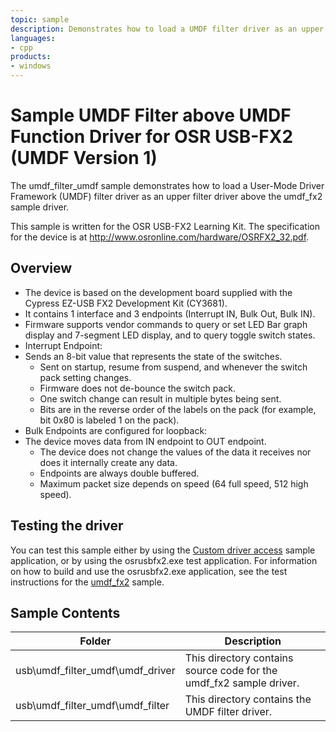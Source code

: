 ```yaml
---
topic: sample
description: Demonstrates how to load a UMDF filter driver as an upper filter driver above the umdf_fx2 sample driver.
languages:
- cpp
products:
- windows
---
```


<!---
    name: Sample UMDF Filter above UMDF Function Driver for OSR USB-FX2 (UMDF Version 1)
    platform: UMDF1
    language: cpp
    category: USB
    description: Demonstrates how to load a UMDF filter driver as an upper filter driver above the umdf_fx2 sample driver.
    samplefwlink: http://go.microsoft.com/fwlink/p/?LinkId=618001
--->

# Sample UMDF Filter above UMDF Function Driver for OSR USB-FX2 (UMDF Version 1)

The umdf\_filter\_umdf sample demonstrates how to load a User-Mode Driver Framework (UMDF) filter driver as an upper filter driver above the umdf\_fx2 sample driver.

This sample is written for the OSR USB-FX2 Learning Kit. The specification for the device is at <http://www.osronline.com/hardware/OSRFX2_32.pdf>.

## Overview

- The device is based on the development board supplied with the Cypress EZ-USB FX2 Development Kit (CY3681).
- It contains 1 interface and 3 endpoints (Interrupt IN, Bulk Out, Bulk IN).
- Firmware supports vendor commands to query or set LED Bar graph display and 7-segment LED display, and to query toggle switch states.
- Interrupt Endpoint:
- Sends an 8-bit value that represents the state of the switches.
  - Sent on startup, resume from suspend, and whenever the switch pack setting changes.
  - Firmware does not de-bounce the switch pack.
  - One switch change can result in multiple bytes being sent.
  - Bits are in the reverse order of the labels on the pack (for example, bit 0x80 is labeled 1 on the pack).
- Bulk Endpoints are configured for loopback:
- The device moves data from IN endpoint to OUT endpoint.
  - The device does not change the values of the data it receives nor does it internally create any data.
  - Endpoints are always double buffered.
  - Maximum packet size depends on speed (64 full speed, 512 high speed).

## Testing the driver

You can test this sample either by using the [Custom driver access](http://go.microsoft.com/fwlink/p/?LinkID=248288) sample application, or by using the osrusbfx2.exe test application. For information on how to build and use the osrusbfx2.exe application, see the test instructions for the [umdf\_fx2](http://msdn.microsoft.com/en-us/library/windows/hardware/) sample.

## Sample Contents

| Folder | Description |
| --- | --- |
| usb\umdf_filter_umdf\umdf_driver | This directory contains source code for the umdf_fx2 sample driver. |
| usb\umdf_filter_umdf\umdf_filter | This directory contains the UMDF filter driver. |
